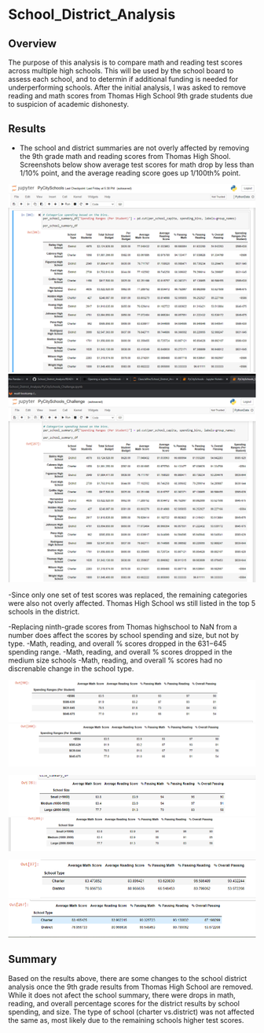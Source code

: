 # School_District_Analysis

## Overview
The purpose of this analysis is to compare math and reading test scores across multiple high schools. This will be used by the school board to assess each school, and to determin if additional funding is needed for underperforming schools. After the initial analysis, I was asked to remove reading and math scores from Thomas High School 9th grade students due to suspicion of academic dishonesty. 

## Results

- The school and district summaries are not overly affected by removing the 9th grade math and reading scores from Thomas High Shool. Screenshots below show average test scores for math drop by less than 1/10% point, and the average reading score goes up 1/100th% point. 

![This is an image](https://github.com/cwilkis/School_District_Analysis/blob/main/Resources/School%20Summary%20original.png) 
![This is an image](https://github.com/cwilkis/School_District_Analysis/blob/main/Resources/School%20Summary%20final.png)

-Since only one set of test scores was replaced, the remaining categories were also not overly affected. Thomas High School ws still listed in the top 5 schools in the district. 


-Replacing ninth-grade scores from Thomas highschool to NaN from a number does affect the scores by school spending and size, but not by type. 
	-Math, reading, and overall % scores dropped in the $631-$645 spending range. 
	-Math, reading, and overall % scores dropped in the medium size schools
	-Math, reading, and overall % scores had no discrenable change in the school type. 

![This is an image](https://github.com/cwilkis/School_District_Analysis/blob/main/Resources/District%20summary%20original.png)
![This is an image](https://github.com/cwilkis/School_District_Analysis/blob/main/Resources/District%20Summary%20final.png)

![This is an image](https://github.com/cwilkis/School_District_Analysis/blob/main/Resources/school%20size%20original.png)
![This is an image](https://github.com/cwilkis/School_District_Analysis/blob/main/Resources/school%20size%20final.png)

![This is an image](https://github.com/cwilkis/School_District_Analysis/blob/main/Resources/school%20type%20original.png)
![This is an image](https://github.com/cwilkis/School_District_Analysis/blob/main/Resources/school%20type%20final.png)

## Summary
Based on the results above, there are some changes to the school district analysis once the 9th grade results from Thomas High School are removed. While it does not afect the school summary, there were drops in math, reading, and overall percentage scores for the district results by school spending, and size. The type of school (charter vs.district) was not affected the same as, most likely due to the remaining schools higher test scores. 
 